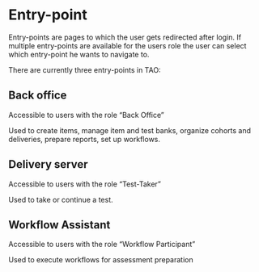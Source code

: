 <!--
parent: 'Documentation for core components'
created_at: '2014-05-27 12:17:39'
updated_at: '2014-05-27 12:17:39'
authors:
    - 'Joel Bout'
tags:
    - 'Documentation for core components'
-->

Entry-point
===========

Entry-points are pages to which the user gets redirected after login. If multiple entry-points are available for the users role the user can select which entry-point he wants to navigate to.

There are currently three entry-points in TAO:

Back office
----------

Accessible to users with the role “Back Office”

Used to create items, manage item and test banks, organize cohorts and deliveries, prepare reports, set up workflows.

Delivery server
---------------

Accessible to users with the role “Test-Taker”

Used to take or continue a test.

Workflow Assistant
------------------

Accessible to users with the role “Workflow Participant”

Used to execute workflows for assessment preparation


